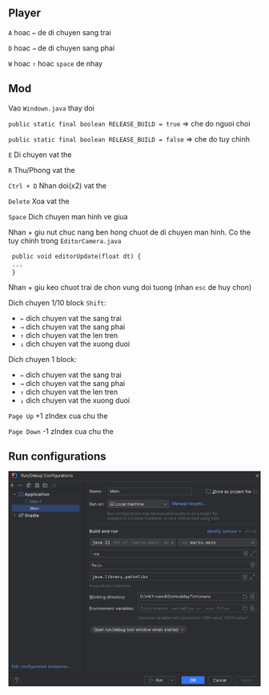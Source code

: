## Player

`A` hoac `←` de di chuyen sang trai

`D` hoac `→` de di chuyen sang phai

`W` hoac `↑` hoac `space` de nhay

## Mod

Vao `Windown.java` thay doi 

`public static final boolean RELEASE_BUILD = true` => che do nguoi choi

`public static final boolean RELEASE_BUILD = false` => che do tuy chinh

`E` Di chuyen vat the

`R` Thu/Phong vat the

`Ctrl + D` Nhan doi(x2) vat the

`Delete` Xoa vat the

`Space` Dich chuyen man hinh ve giua

Nhan + giu nut chuc nang ben hong chuot de di chuyen man hinh. Co the tuy chinh trong `EditorCamera.java`

```
 public void editorUpdate(float dt) {
 ...
 }
```

Nhan + giu keo chuot trai de chon vung doi tuong (nhan `esc` de huy chon)

Dich chuyen 1/10 block `Shift`:
+ `←` dich chuyen vat the sang trai
+ `→` dich chuyen vat the sang phai
+ `↑` dich chuyen vat the len tren
+ `↓` dich chuyen vat the xuong duoi

Dich chuyen 1 block:
+ `←` dich chuyen vat the sang trai
+ `→` dich chuyen vat the sang phai
+ `↑` dich chuyen vat the len tren
+ `↓` dich chuyen vat the xuong duoi

`Page Up` +1 zIndex cua chu the 

`Page Down` -1 zIndex cua chu the 

## Run configurations
![Run-configurations.png](Run-configurations.png)
